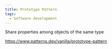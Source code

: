 ```yaml
---
title: Prototype Pattern
tags:
  - Software development
---
```


Share properties among objects of the same type

https://www.patterns.dev/vanilla/prototype-pattern
